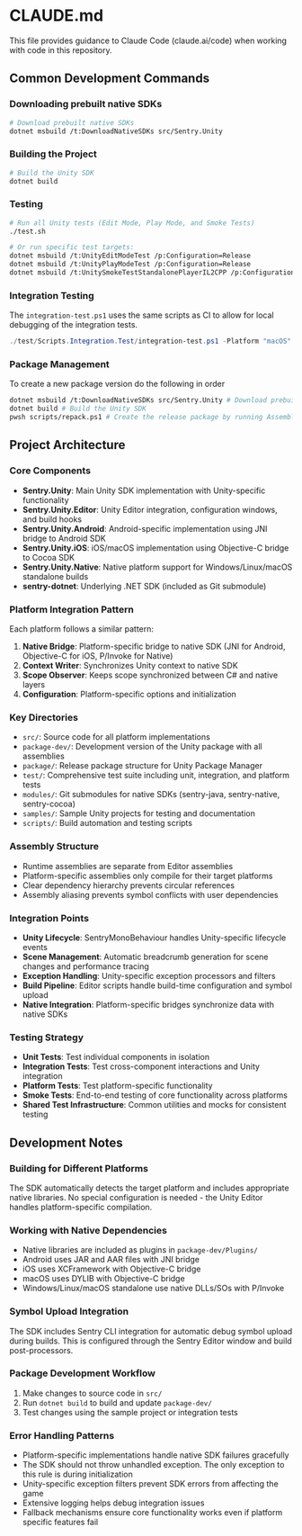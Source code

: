 # CLAUDE.md

This file provides guidance to Claude Code (claude.ai/code) when working with code in this repository.

## Common Development Commands

### Downloading prebuilt native SDKs
```bash
# Download prebuilt native SDKs
dotnet msbuild /t:DownloadNativeSDKs src/Sentry.Unity
```

### Building the Project
```bash
# Build the Unity SDK
dotnet build
```

### Testing
```bash
# Run all Unity tests (Edit Mode, Play Mode, and Smoke Tests)
./test.sh

# Or run specific test targets:
dotnet msbuild /t:UnityEditModeTest /p:Configuration=Release
dotnet msbuild /t:UnityPlayModeTest /p:Configuration=Release
dotnet msbuild /t:UnitySmokeTestStandalonePlayerIL2CPP /p:Configuration=Release
```

### Integration Testing

The `integration-test.ps1` uses the same scripts as CI to allow for local debugging of the integration tests.
```powershell
./test/Scripts.Integration.Test/integration-test.ps1 -Platform "macOS" -UnityVersion "6000.1.8f1"
```

### Package Management
To create a new package version do the following in order
```bash
dotnet msbuild /t:DownloadNativeSDKs src/Sentry.Unity # Download prebuilt native SDKs from CI
dotnet build # Build the Unity SDK
pwsh scripts/repack.ps1 # Create the release package by running Assembly Alias and packaging the SDK. This also updates the snapshot for package content validation
```

## Project Architecture

### Core Components
- **Sentry.Unity**: Main Unity SDK implementation with Unity-specific functionality
- **Sentry.Unity.Editor**: Unity Editor integration, configuration windows, and build hooks
- **Sentry.Unity.Android**: Android-specific implementation using JNI bridge to Android SDK
- **Sentry.Unity.iOS**: iOS/macOS implementation using Objective-C bridge to Cocoa SDK
- **Sentry.Unity.Native**: Native platform support for Windows/Linux/macOS standalone builds
- **sentry-dotnet**: Underlying .NET SDK (included as Git submodule)

### Platform Integration Pattern
Each platform follows a similar pattern:
1. **Native Bridge**: Platform-specific bridge to native SDK (JNI for Android, Objective-C for iOS, P/Invoke for Native)
2. **Context Writer**: Synchronizes Unity context to native SDK
3. **Scope Observer**: Keeps scope synchronized between C# and native layers
4. **Configuration**: Platform-specific options and initialization

### Key Directories
- `src/`: Source code for all platform implementations
- `package-dev/`: Development version of the Unity package with all assemblies
- `package/`: Release package structure for Unity Package Manager
- `test/`: Comprehensive test suite including unit, integration, and platform tests
- `modules/`: Git submodules for native SDKs (sentry-java, sentry-native, sentry-cocoa)
- `samples/`: Sample Unity projects for testing and documentation
- `scripts/`: Build automation and testing scripts

### Assembly Structure
- Runtime assemblies are separate from Editor assemblies
- Platform-specific assemblies only compile for their target platforms
- Clear dependency hierarchy prevents circular references
- Assembly aliasing prevents symbol conflicts with user dependencies

### Integration Points
- **Unity Lifecycle**: SentryMonoBehaviour handles Unity-specific lifecycle events
- **Scene Management**: Automatic breadcrumb generation for scene changes and performance tracing
- **Exception Handling**: Unity-specific exception processors and filters
- **Build Pipeline**: Editor scripts handle build-time configuration and symbol upload
- **Native Integration**: Platform-specific bridges synchronize data with native SDKs

### Testing Strategy
- **Unit Tests**: Test individual components in isolation
- **Integration Tests**: Test cross-component interactions and Unity integration
- **Platform Tests**: Test platform-specific functionality
- **Smoke Tests**: End-to-end testing of core functionality across platforms
- **Shared Test Infrastructure**: Common utilities and mocks for consistent testing

## Development Notes

### Building for Different Platforms
The SDK automatically detects the target platform and includes appropriate native libraries. No special configuration is needed - the Unity Editor handles platform-specific compilation.

### Working with Native Dependencies
- Native libraries are included as plugins in `package-dev/Plugins/`
- Android uses JAR and AAR files with JNI bridge
- iOS uses XCFramework with Objective-C bridge  
- macOS uses DYLIB with Objective-C bridge  
- Windows/Linux/macOS standalone use native DLLs/SOs with P/Invoke

### Symbol Upload Integration
The SDK includes Sentry CLI integration for automatic debug symbol upload during builds. This is configured through the Sentry Editor window and build post-processors.

### Package Development Workflow
1. Make changes to source code in `src/`
2. Run `dotnet build` to build and update `package-dev/`
3. Test changes using the sample project or integration tests

### Error Handling Patterns
- Platform-specific implementations handle native SDK failures gracefully
- The SDK should not throw unhandled exception. The only exception to this rule is during initialization
- Unity-specific exception filters prevent SDK errors from affecting the game
- Extensive logging helps debug integration issues
- Fallback mechanisms ensure core functionality works even if platform specific features fail
